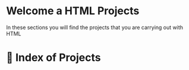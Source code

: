 # Welcome a HTML Projects
<p>In these sections you will find the projects that you are carrying out with HTML</p>

# 📓 Index of Projects
